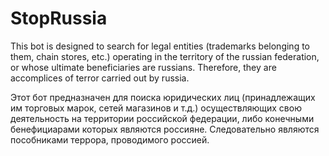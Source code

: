 # StopRussia

This bot is designed to search for legal entities (trademarks belonging to them, chain stores, etc.) operating in the territory of the russian federation, or whose ultimate beneficiaries are russians.  Therefore, they are accomplices of terror carried out by russia.

Этот бот предназначен для поиска юридических лиц (принадлежащих им торговых марок, сетей магазинов и т.д.) осуществляющих свою деятельность на территории российской федерации, либо конечными бенефициарами которых являются россияне. Следовательно являются пособниками террора, проводимого россией.